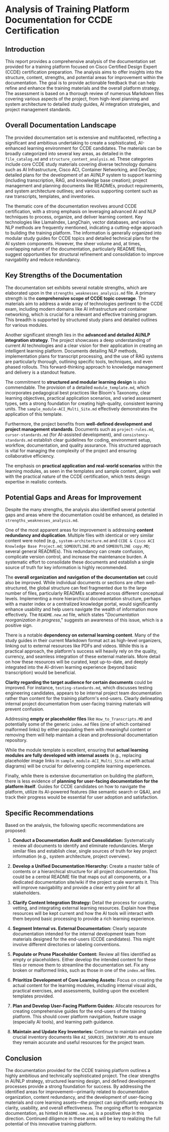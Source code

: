# Analysis of Training Platform Documentation for CCDE Certification

## Introduction

This report provides a comprehensive analysis of the documentation set provided for a training platform focused on Cisco Certified Design Expert (CCDE) certification preparation. The analysis aims to offer insights into the structure, content, strengths, and potential areas for improvement within the documentation. The goal is to provide actionable feedback that can help refine and enhance the training materials and the overall platform strategy. The assessment is based on a thorough review of numerous Markdown files covering various aspects of the project, from high-level planning and system architecture to detailed study guides, AI integration strategies, and project management standards.

## Overall Documentation Landscape

The provided documentation set is extensive and multifaceted, reflecting a significant and ambitious undertaking to create a sophisticated, AI-enhanced learning environment for CCDE candidates. The materials can be broadly categorized into several key areas, as detailed in the `file_catalog.md` and `structure_content_analysis.md`. These categories include core CCDE study materials covering diverse technology domains such as AI Infrastructure, Cisco ACI, Container Networking, and DevOps; detailed plans for the development of an AI/NLP system to support learning (including transcription, RAG, and knowledge base creation); project management and planning documents like READMEs, product requirements, and system architecture outlines; and various supporting content such as raw transcripts, templates, and inventories.

The thematic core of the documentation revolves around CCDE certification, with a strong emphasis on leveraging advanced AI and NLP techniques to process, organize, and deliver learning content. Key technologies like LlamaIndex, LangChain, vector databases, and various NLP methods are frequently mentioned, indicating a cutting-edge approach to building the training platform. The information is generally organized into modular study guides for CCDE topics and detailed technical plans for the AI system components. However, the sheer volume and, at times, overlapping nature of the documentation, particularly README files, suggest opportunities for structural refinement and consolidation to improve navigability and reduce redundancy.

## Key Strengths of the Documentation

The documentation set exhibits several notable strengths, which are elaborated upon in the `strengths_weaknesses_analysis.md` file. A primary strength is the **comprehensive scope of CCDE topic coverage**. The materials aim to address a wide array of technologies pertinent to the CCDE exam, including modern domains like AI infrastructure and container networking, which is crucial for a relevant and effective training program. This breadth is supported by structured study plans and detailed outlines for various modules.

Another significant strength lies in the **advanced and detailed AI/NLP integration strategy**. The project showcases a deep understanding of current AI technologies and a clear vision for their application in creating an intelligent learning platform. Documents detailing NLP methods, implementation plans for transcript processing, and the use of RAG systems are particularly thorough, outlining specific tools, techniques, and even phased rollouts. This forward-thinking approach to knowledge management and delivery is a standout feature.

The commitment to **structured and modular learning design** is also commendable. The provision of a detailed `module_template.md`, which incorporates pedagogical best practices like Bloom's Taxonomy, clear learning objectives, practical application scenarios, and varied assessment types, sets a strong foundation for creating high-quality, consistent learning units. The `sample_module-ACI_Multi_Site.md` effectively demonstrates the application of this template.

Furthermore, the project benefits from **well-defined development and project management standards**. Documents such as `project-rules.md`, `cursor-standards.md` (for AI-assisted development), and `consistency-standards.md` establish clear guidelines for coding, environment setup, workflow, documentation, and quality assurance. This structured approach is vital for managing the complexity of the project and ensuring collaborative efficiency.

The emphasis on **practical application and real-world scenarios** within the learning modules, as seen in the templates and sample content, aligns well with the practical nature of the CCDE certification, which tests design expertise in realistic contexts.

## Potential Gaps and Areas for Improvement

Despite the many strengths, the analysis also identified several potential gaps and areas where the documentation could be enhanced, as detailed in `strengths_weaknesses_analysis.md`.

One of the most apparent areas for improvement is addressing **content redundancy and duplication**. Multiple files with identical or very similar content were noted (e.g., `system-architecture.md` and `CCDE & Cisco ACI Knowledge Base Project.md`; `SOMEOUTLINE.MD` and `SOMEOUTLINE copy.MD`; several general READMEs). This redundancy can create confusion, complicate version control, and increase the maintenance burden. A systematic effort to consolidate these documents and establish a single source of truth for key information is highly recommended.

The **overall organization and navigation of the documentation set** could also be improved. While individual documents or sections are often well-structured, the global structure can feel fragmented due to the large number of files, particularly READMEs scattered across different conceptual levels. Implementing a more hierarchical documentation structure, perhaps with a master index or a centralized knowledge portal, would significantly enhance usability and help users navigate the wealth of information more effectively. The `README.new.md` file, which states "*Documentation reorganization in progress*," suggests an awareness of this issue, which is a positive sign.

There is a notable **dependency on external learning content**. Many of the study guides in their current Markdown format act as high-level organizers, linking out to external resources like PDFs and videos. While this is a practical approach, the platform's success will heavily rely on the quality, currency, and seamless integration of these external materials. More detail on how these resources will be curated, kept up-to-date, and deeply integrated into the AI-driven learning experience (beyond basic transcription) would be beneficial.

**Clarity regarding the target audience for certain documents** could be improved. For instance, `testing-standards.md`, which discusses testing engineering candidates, appears to be internal project team documentation rather than content for the training platform's end-users. Clearly delineating internal project documentation from user-facing training materials will prevent confusion.

Addressing **empty or placeholder files** like `How_to_Transcripts.MD` and potentially some of the generic `index.md` files (one of which contained malformed links) by either populating them with meaningful content or removing them will help maintain a clean and professional documentation repository.

While the module template is excellent, ensuring that **actual learning modules are fully developed with internal assets** (e.g., replacing placeholder image links in `sample_module-ACI_Multi_Site.md` with actual diagrams) will be crucial for delivering complete learning experiences.

Finally, while there is extensive documentation on building the platform, there is less evidence of **planning for user-facing documentation for the platform itself**. Guides for CCDE candidates on how to navigate the platform, utilize its AI-powered features (like semantic search or Q&A), and track their progress would be essential for user adoption and satisfaction.

## Specific Recommendations

Based on the analysis, the following specific recommendations are proposed:

1.  **Conduct a Documentation Audit and Consolidation:** Systematically review all documents to identify and eliminate redundancies. Merge similar files and establish clear, single sources of truth for key project information (e.g., system architecture, project overview).

2.  **Develop a Unified Documentation Hierarchy:** Create a master table of contents or a hierarchical structure for all project documentation. This could be a central README file that maps out all components, or a dedicated documentation site/wiki if the project scale warrants it. This will improve navigability and provide a clear entry point for all stakeholders.

3.  **Clarify Content Integration Strategy:** Detail the process for curating, vetting, and integrating external learning resources. Explain how these resources will be kept current and how the AI tools will interact with them beyond basic processing to provide a rich learning experience.

4.  **Segment Internal vs. External Documentation:** Clearly separate documentation intended for the internal development team from materials designed for the end-users (CCDE candidates). This might involve different directories or labeling conventions.

5.  **Populate or Prune Placeholder Content:** Review all files identified as empty or placeholders. Either develop the intended content for these files or remove them to streamline the documentation set. Fix any broken or malformed links, such as those in one of the `index.md` files.

6.  **Prioritize Development of Core Learning Assets:** Focus on creating the actual content for the learning modules, including internal visual aids, practical exercises, and assessments, building upon the excellent templates provided.

7.  **Plan and Develop User-Facing Platform Guides:** Allocate resources for creating comprehensive guides for the end-users of the training platform. This should cover platform navigation, feature usage (especially AI tools), and learning path guidance.

8.  **Maintain and Update Key Inventories:** Continue to maintain and update crucial inventory documents like `AI_SOURCES_INVENTORY.MD` to ensure they remain accurate and useful resources for the project team.

## Conclusion

The documentation provided for the CCDE training platform outlines a highly ambitious and technically sophisticated project. The clear strengths in AI/NLP strategy, structured learning design, and defined development processes provide a strong foundation for success. By addressing the identified areas for improvement—primarily related to documentation organization, content redundancy, and the development of user-facing materials and core learning assets—the project can significantly enhance its clarity, usability, and overall effectiveness. The ongoing effort to reorganize documentation, as hinted in `README.new.md`, is a positive step in this direction. Continued diligence in these areas will be key to realizing the full potential of this innovative training platform.
